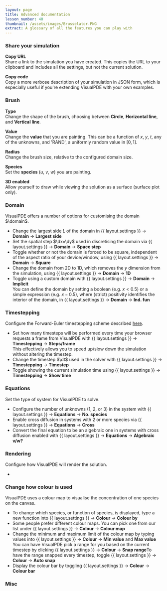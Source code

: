 ```yaml
---
layout: page
title: Advanced documentation
lesson_number: 40
thumbnail: /assets/images/Brusselator.PNG
extract: A glossary of all the features you can play with
---
```


### Share your simulation <a id='copy-url'>
**Copy URL**\
Share a link to the simulation you have created. This copies the URL to your clipboard and includes all the settings, but not the current solution.

**Copy code**\
Copy a more verbose description of your simulation in JSON form, which is especially useful if you're extending VisualPDE with your own examples.

### Brush <a id='brush'>
**Type**\
Change the shape of the brush, choosing between **Circle**, **Horizontal line**, and **Vertical line**.

**Value**\
Change the **value** that you are painting. This can be a function of $x$, $y$, $t$, any of the unknowns, and 'RAND', a uniformly random value in $[0,1]$.

**Radius**\
Change the brush size, relative to the configured domain size.

**Species**\
Set the **species** ($u$, $v$, $w$) you are painting.

**3D enabled**\
Allow yourself to draw while viewing the solution as a surface (surface plot only).

### Domain <a id='domain'>
VisualPDE offers a number of options for customising the domain $\domain$.

* Change the largest side $L$ of the domain in <span class='click_sequence'>{{ layout.settings }} → **Domain** → **Largest side**</span>
* Set the spatial step $\dx=\dy$ used in discretising the domain via  <span class='click_sequence'>{{ layout.settings }} → **Domain** → **Space step**</span>
* Toggle whether or not the domain is forced to be square, independent of the aspect ratio of your device/window, using <span class='click_sequence'>{{ layout.settings }} → **Domain** → **Square**</span>
* Change the domain from 2D to 1D, which removes the $y$ dimension from the simulation, using <span class='click_sequence'>{{ layout.settings }} → **Domain** → **1D**</span>
* Toggle using a custom domain with <span class='click_sequence'>{{ layout.settings }} → **Domain** → **Implicit**</span>\
You can define the domain by setting a boolean (e.g. $x<0.5$) or a simple expression (e.g. $x-0.5$), where (strict) positivity identifies the interior of the domain, in <span class='click_sequence'>{{ layout.settings }} → **Domain** → **Ind. fun**</span>

### Timestepping <a id='timestepping'>
Configure the Forward-Euler timestepping scheme described [here](/user-guide/solver).

* Set how many timesteps will be performed every time your browser requests a frame from VisualPDE with <span class='click_sequence'>{{ layout.settings }} → **Timestepping** → **Steps/frame**</span>\
This effectively allows you to speed up/slow down the simulation without altering the timestep.
* Change the timestep $\dt$ used in the solver with <span class='click_sequence'>{{ layout.settings }} → **Timestepping** → **Timestep**</span>
* Toggle showing the current simulation time using <span class='click_sequence'>{{ layout.settings }} → **Timestepping** → **Show time**</span>

### Equations <a id='equations'>
Set the type of system for VisualPDE to solve.

* Configure the number of unknowns (1, 2, or 3) in the system with <span class='click_sequence'>{{ layout.settings }} → **Equations** → **No. species**</span>
* Enable cross diffusion in systems with 2 or more species via <span class='click_sequence'>{{ layout.settings }} → **Equations** → **Cross**</span>
* Convert the final equation to be an algebraic one in systems with cross diffusion enabled with <span class='click_sequence'>{{ layout.settings }} → **Equations** → **Algebraic v/w?**</span>

### Rendering <a id='rendering'>
Configure how VisualPDE will render the solution.

* 

### Change how colour is used <a id='colour'>
VisualPDE uses a colour map to visualise the concentration of one species on the canvas.

* To change which species, or function of species, is displayed, type a new function into <span class='click_sequence'>{{ layout.settings }} → **Colour** → **Colour by**</span> 
* Some people prefer different colour maps. You can pick one from our list under <span class='click_sequence'>{{ layout.settings }} → **Colour** → **Colour map**</span> 
* Change the minimum and maximum limit of the colour map by typing values into <span class='click_sequence'>{{ layout.settings }} → **Colour** → **Min value** and **Max value**</span>
You can have VisualPDE pick a range for you based on the current timestep by clicking <span class='click_sequence'>{{ layout.settings }} → **Colour** → **Snap range**</span>To have the range snapped every timestep, toggle <span class='click_sequence'>{{ layout.settings }} → **Colour** → **Auto snap**</span>
* Display the colour bar by toggling <span class='click_sequence'>{{ layout.settings }} → **Colour** → **Colour bar**</span>

### Misc <a id='misc'>
